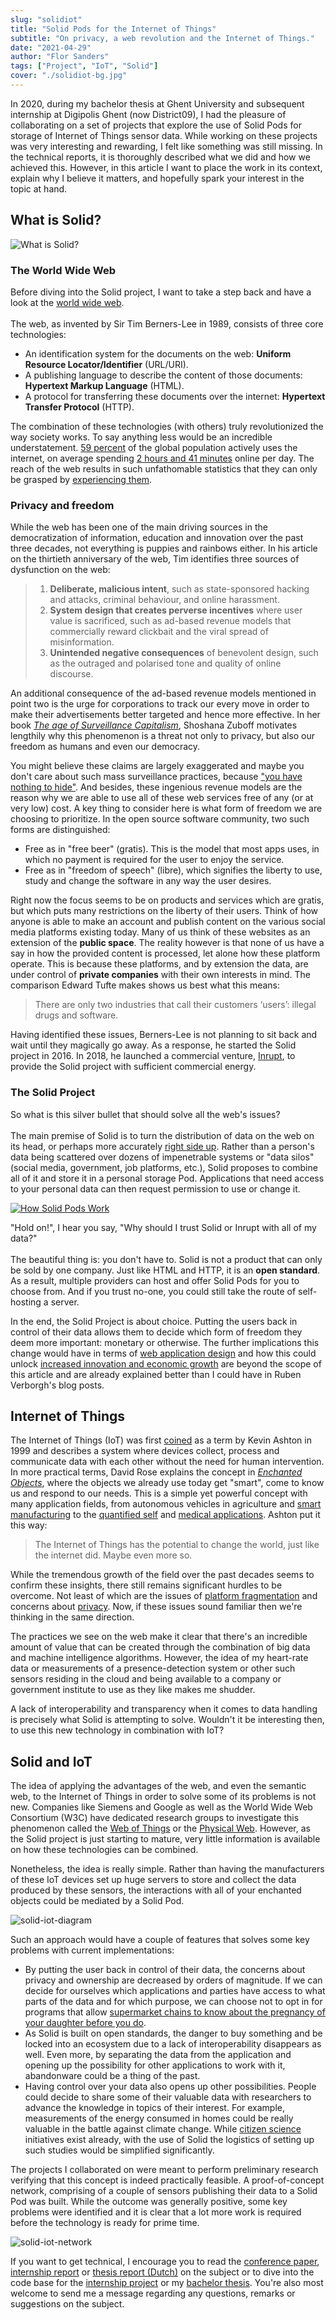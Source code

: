 ```yaml
---
slug: "solidiot"
title: "Solid Pods for the Internet of Things"
subtitle: "On privacy, a web revolution and the Internet of Things."
date: "2021-04-29"
author: "Flor Sanders"
tags: ["Project", "IoT", "Solid"]
cover: "./solidiot-bg.jpg"
---
```


In 2020, during my bachelor thesis at Ghent University and subsequent internship at Digipolis Ghent (now District09), I had the pleasure of collaborating on a set of projects that explore the use of Solid Pods for storage of Internet of Things sensor data. While working on these projects was very interesting and rewarding, I felt like something was still missing. In the technical reports, it is thoroughly described what we did and how we achieved this. However, in this article I want to place the work in its context, explain why I believe it matters, and hopefully spark your interest in the topic at hand.

## What is Solid?

![What is Solid?](solidlogo.jpeg)

### The World Wide Web

Before diving into the Solid project, I want to take a step back and have a look at the [world wide web](https://www.w3.org/History.html).<br></br>
The web, as invented by Sir Tim Berners-Lee in 1989, consists of three core technologies:

- An identification system for the documents on the web: **Uniform Resource Locator/Identifier** (URL/URI).
- A publishing language to describe the content of those documents: **Hypertext Markup Language** (HTML).
- A protocol for transferring these documents over the internet: **Hypertext Transfer Protocol** (HTTP).

The combination of these technologies (with others) truly revolutionized the way society works. To say anything less would be an incredible understatement. [59 percent](https://www.statista.com/statistics/617136/digital-population-worldwide/) of the global population actively uses the internet, on average spending [2 hours and 41 minutes](https://www.statista.com/statistics/319732/daily-time-spent-online-device/) online per day. The reach of the web results in such unfathomable statistics that they can only be grasped by [experiencing them](https://www.webfx.com/internet-real-time/).

### Privacy and freedom

While the web has been one of the main driving sources in the democratization of information, education and innovation over the past three decades, not everything is puppies and rainbows either. In his article on the thirtieth anniversary of the web, Tim identifies three sources of dysfunction on the web:

> 1. **Deliberate, malicious intent**, such as state-sponsored hacking and attacks, criminal behaviour, and online harassment.
> 2. **System design that creates perverse incentives** where user value is sacrificed, such as ad-based revenue models that commercially reward clickbait and the viral spread of misinformation.
> 3. **Unintended negative consequences** of benevolent design, such as the outraged and polarised tone and quality of online discourse.

An additional consequence of the ad-based revenue models mentioned in point two is the urge for corporations to track our every move in order to make their advertisements better targeted and hence more effective. In her book [_The age of Surveillance Capitalism_](https://shoshanazuboff.com/book/about/), Shoshana Zuboff motivates lengthily why this phenomenon is a threat not only to privacy, but also our freedom as humans and even our democracy.

You might believe these claims are largely exaggerated and maybe you don't care about such mass surveillance practices, because ["you have nothing to hide"](https://www.amnesty.org/en/latest/campaigns/2015/04/7-reasons-why-ive-got-nothing-to-hide-is-the-wrong-response-to-mass-surveillance/). And besides, these ingenious revenue models are the reason why we are able to use all of these web services free of any (or at very low) cost. A key thing to consider here is what form of freedom we are choosing to prioritize. In the open source software community, two such forms are distinguished:

- Free as in "free beer" (gratis). This is the model that most apps uses, in which no payment is required for the user to enjoy the service.
- Free as in "freedom of speech" (libre), which signifies the liberty to use, study and change the software in any way the user desires.

Right now the focus seems to be on products and services which are gratis, but which puts many restrictions on the liberty of their users. Think of how anyone is able to make an account and publish content on the various social media platforms existing today. Many of us think of these websites as an extension of the **public space**. The reality however is that none of us have a say in how the provided content is processed, let alone how these platform operate. This is because these platforms, and by extension the data, are under control of **private companies** with their own interests in mind. The comparison Edward Tufte makes shows us best what this means:

> There are only two industries that call their customers ‘users’: illegal drugs and software.

Having identified these issues, Berners-Lee is not planning to sit back and wait until they magically go away. As a response, he started the Solid project in 2016. In 2018, he launched a commercial venture, [Inrupt](https://inrupt.com), to provide the Solid project with sufficient commercial energy.

### The Solid Project

So what is this silver bullet that should solve all the web's issues?<br></br>The main premise of Solid is to turn the distribution of data on the web on its head, or perhaps more accurately [right side up](https://inrupt.com/turning-the-privacy-world-right-side-up). Rather than a person's data being scattered over dozens of impenetrable systems or "data silos" (social media, government, job platforms, etc.), Solid proposes to combine all of it and store it in a personal storage Pod. Applications that need access to your personal data can then request permission to use or change it.

[![How Solid Pods Work](./solidworks.png)](https://inrupt.com/solid)

"Hold on!", I hear you say, "Why should I trust Solid or Inrupt with all of my data?"<br></br>
The beautiful thing is: you don't have to. Solid is not a product that can only be sold by one company. Just like HTML and HTTP, it is an **open standard**. As a result, multiple providers can host and offer Solid Pods for you to choose from. And if you trust no-one, you could still take the route of self-hosting a server.

In the end, the Solid Project is about choice. Putting the users back in control of their data allows them to decide which form of freedom they deem more important: monetary or otherwise. The further implications this change would have in terms of [web application design](https://ruben.verborgh.org/blog/2017/12/20/paradigm-shifts-for-the-decentralized-web/) and how this could unlock [increased innovation and economic growth](https://ruben.verborgh.org/blog/2020/12/07/a-data-ecosystem-fosters-sustainable-innovation/) are beyond the scope of this article and are already explained better than I could have in Ruben Verborgh's blog posts.

## Internet of Things

The Internet of Things (IoT) was first [coined](https://www.rfidjournal.com/that-internet-of-things-thing) as a term by Kevin Ashton in 1999 and describes a system where devices collect, process and communicate data with each other without the need for human intervention. In more practical terms, David Rose explains the concept in [_Enchanted Objects_](https://enchantedobjects.com/#/enchanted-objects/), where the objects we already use today get "smart", come to know us and respond to our needs. This is a simple yet powerful concept with many application fields, from autonomous vehicles in agriculture and [smart manufacturing](https://spectrum.ieee.org/telecom/internet/the-industrial-internet-of-things) to the [quantified self](https://quantifiedself.com/) and [medical applications](https://www2.deloitte.com/global/en/pages/life-sciences-and-healthcare/articles/medtech-internet-of-medical-things.html). Ashton put it this way:

> The Internet of Things has the potential to change the world, just like the internet did. Maybe even more so.

While the tremendous growth of the field over the past decades seems to confirm these insights, there still remains significant hurdles to be overcome. Not least of which are the issues of [platform fragmentation](https://www.qualcomm.com/news/onq/2016/02/19/fragmentation-enemy-internet-things) and concerns about [privacy](https://madsg.com/wp-content/uploads/2015/12/Designing_the_Internet_of_Things.pdf#p303). Now, if these issues sound familiar then we're thinking in the same direction.

The practices we see on the web make it clear that there's an incredible amount of value that can be created through the combination of big data and machine intelligence algorithms. However, the idea of my heart-rate data or measurements of a presence-detection system or other such sensors residing in the cloud and being available to a company or government institute to use as they like makes me shudder.

A lack of interoperability and transparency when it comes to data handling is precisely what Solid is attempting to solve. Wouldn't it be interesting then, to use this new technology in combination with IoT?

## Solid and IoT

The idea of applying the advantages of the web, and even the semantic web, to the Internet of Things in order to solve some of its problems is not new. Companies like Siemens and Google as well as the World Wide Web Consortium (W3C) have dedicated research groups to investigate this phenomenon called the [Web of Things](https://www.w3.org/WoT/) or the [Physical Web](http://google.github.io/physical-web/). However, as the Solid project is just starting to mature, very little information is available on how these technologies can be combined.

Nonetheless, the idea is really simple. Rather than having the manufacturers of these IoT devices set up huge servers to store and collect the data produced by these sensors, the interactions with all of your enchanted objects could be mediated by a Solid Pod.

![solid-iot-diagram](solid-iot-diagram.png)

Such an approach would have a couple of features that solves some key problems with current implementations:

- By putting the user back in control of their data, the concerns about privacy and ownership are decreased by orders of magnitude.
  If we can decide for ourselves which applications and parties have access to what parts of the data and for which purpose, we can choose not to opt in for programs that allow [supermarket chains to know about the pregnancy of your daughter before you do](https://www.forbes.com/sites/kashmirhill/2012/02/16/how-target-figured-out-a-teen-girl-was-pregnant-before-her-father-did/?sh=2234ba816668).
- As Solid is built on open standards, the danger to buy something and be locked into an ecosystem due to a lack of interoperability disappears as well. Even more, by separating the data from the application and opening up the possibility for other applications to work with it, abandonware could be a thing of the past.
- Having control over your data also opens up other possibilities. People could decide to share some of their valuable data with researchers to advance the knowledge in topics of their interest. For example, measurements of the energy consumed in homes could be really valuable in the battle against climate change. While [citizen science](https://ec.europa.eu/digital-single-market/en/citizen-science) initiatives exist already, with the use of Solid the logistics of setting up such studies would be simplified significantly.

The projects I collaborated on were meant to perform preliminary research verifying that this concept is indeed practically feasible. A proof-of-concept network, comprising of a couple of sensors publishing their data to a Solid Pod was built. While the outcome was generally positive, some key problems were identified and it is clear that a lot more work is required before the technology is ready for prime time.

![solid-iot-network](solid-iot-network.jpg)

If you want to get technical, I encourage you to read the [conference paper](https://lib.ugent.be/catalog/pug01:8694858), [internship report](internship-report.pdf) or [thesis report (Dutch)](thesis-report.pdf) on the subject or to dive into the code base for the [internship project](https://github.com/lab9k/Solid-Pods-For-IoT) or my [bachelor thesis](https://github.com/th1j5/IoT-Solid-project). You're also most welcome to send me a message regarding any questions, remarks or suggestions on the subject.
